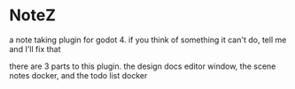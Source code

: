 # NoteZ
a note taking plugin for godot 4. if you think of something it can't do, tell me and I'll fix that

there are 3 parts to this plugin. the design docs editor window, the scene notes docker, and the todo list docker